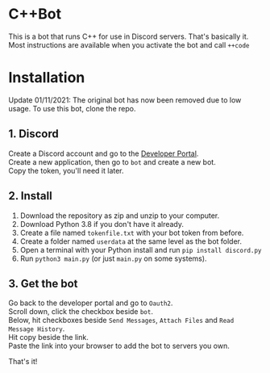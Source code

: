 # C++Bot

This is a bot that runs C++ for use in Discord servers. That's basically it.
Most instructions are available when you activate the bot and call `++code`

# Installation

Update 01/11/2021: The original bot has now been removed due to low usage. To use this bot, clone the repo.

## 1. Discord
Create a Discord account and go to the [Developer Portal](https://discord.com/developers/applications/me).\
Create a new application, then go to `bot` and create a new bot.\
Copy the token, you'll need it later.

## 2. Install
1. Download the repository as zip and unzip to your computer.
2. Download Python 3.8 if you don't have it already.
3. Create a file named `tokenfile.txt` with your bot token from before.
4. Create a folder named `userdata` at the same level as the bot folder.
5. Open a terminal with your Python install and run `pip install discord.py`
6. Run `python3 main.py` (or just `main.py` on some systems).

## 3. Get the bot
Go back to the developer portal and go to `Oauth2`.\
Scroll down, click the checkbox beside `bot`.\
Below, hit checkboxes beside `Send Messages`, `Attach Files` and `Read Message History`.\
Hit copy beside the link.\
Paste the link into your browser to add the bot to servers you own.

That's it!
